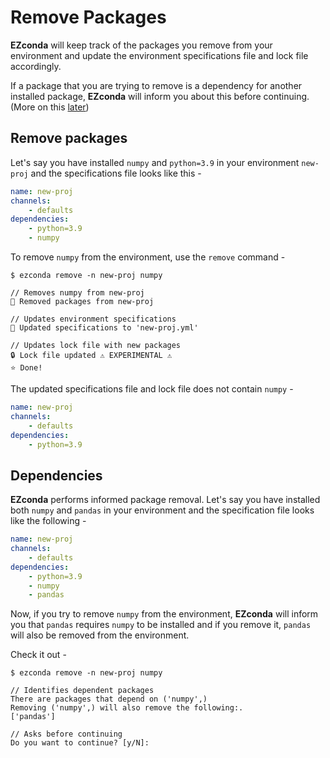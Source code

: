 # Remove Packages

**EZconda** will keep track of the packages you remove from your environment and update the environment specifications file and lock file accordingly.

If a package that you are trying to remove is a dependency for another installed package, **EZconda** will inform you about this before continuing. (More on this [later](#dependencies))

## Remove packages

Let's say you have installed `numpy` and `python=3.9` in your environment `new-proj` and the specifications file looks like this -

```YAML title="new-proj.yml"
name: new-proj
channels:
    - defaults
dependencies:
    - python=3.9
    - numpy
```

To remove `numpy` from the environment, use the `remove` command -

<div class="termy">

```console
$ ezconda remove -n new-proj numpy

// Removes numpy from new-proj
🚀 Removed packages from new-proj
 
// Updates environment specifications
💾 Updated specifications to 'new-proj.yml'

// Updates lock file with new packages
🔒 Lock file updated ⚠ EXPERIMENTAL ⚠
⭐ Done!
```
</div>

The updated specifications file and lock file does not contain `numpy` - 

```YAML title="new-proj.yml"
name: new-proj
channels:
    - defaults
dependencies:
    - python=3.9
```

## Dependencies

**EZconda** performs informed package removal. Let's say you have installed both `numpy` and `pandas` in your environment and the specification file looks like the following - 

```YAML title="new-proj.yml" hl_lines="6 7"
name: new-proj
channels:
    - defaults
dependencies:
    - python=3.9
    - numpy
    - pandas
```

Now, if you try to remove `numpy` from the environment, **EZconda** will inform you that `pandas` requires `numpy` to be installed and if you remove it, `pandas` will also be removed from the environment.

Check it out - 

<div class="termy">

```console
$ ezconda remove -n new-proj numpy

// Identifies dependent packages
There are packages that depend on ('numpy',)
Removing ('numpy',) will also remove the following:.
['pandas']

// Asks before continuing
Do you want to continue? [y/N]: 
```
</div>